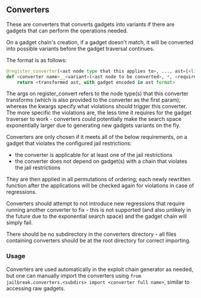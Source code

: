 ## Converters

These are converters that converts gadgets into variants if there are gadgets that can perform the operations needed.

On a gadget chain's creation, if a gadget doesn't match, it will be converted into possible variants before the gadget traversal continues.

The format is as follows:

```py
@register_converter(<ast node type that this applies to>, ..., ast=[<list of nodes that this converter hides>], char=[<list of chars that this converter hides>], ...)
def <converter name>__<variant>(<ast node to be converted>, *, <required gadget>, ...):
    return <transformed ast, with gadget encoded in ast format>
```

The args on register_convert refers to the node type(s) that this converter transforms (which is also provided to the converter as the first param); whereas the kwargs specify what violations should trigger this converter.
The more specific the violations are, the less time it requires for the gadget traverser to work - converters could potentially make the search space exponentially larger due to generating new gadgets variants on the fly.

Converters are only chosen if it meets all of the below requirements, on a gadget that violates the configured jail restrictions:
- the converter is applicable for at least one of the jail restrictions
- the converter does not depend on gadget(s) with a chain that violates the jail restrictions

They are then applied in all permutations of ordering; each newly rewritten function after the applications will be checked again for violations in case of regressions.

Converters should attempt to not introduce new regressions that require running another converter to fix - this is not supported (and also unlikely in the future due to the exponential search space) and the gadget chain will simply fail.

There should be no subdirectory in the converters directory - all files containing converters should be at the root directory for correct importing.

### Usage

Converters are used automatically in the exploit chain generator as needed, but one can manually import the converters using `from jailbreak.converters.<subdirs> import <converter full name>`, similar to accessing raw gadgets.